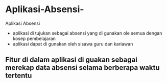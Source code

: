 # Aplikasi-Absensi-
Aplikasi Absensi 


 -   aplikasi di tujukan sebagai absensi yang di gunakan ole semua dengan kosep pembelajaran
 -   aplikasi dapat di gunakan oleh sisawa guru dan kariawan

## Fitur di dalam aplikasi di guakan sebagai merekap data absensi selama berberapa waktu tertentu
